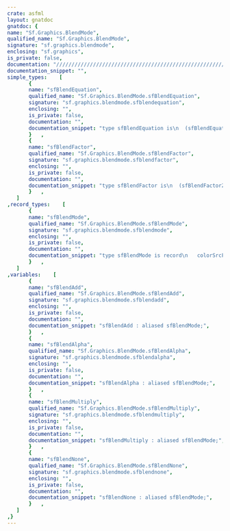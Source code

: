 ```yaml
---
crate: asfml
layout: gnatdoc
gnatdoc: {
name: "Sf.Graphics.BlendMode",
qualified_name: "Sf.Graphics.BlendMode",
signature: "sf.graphics.blendmode",
enclosing: "sf.graphics",
is_private: false,
documentation: "//////////////////////////////////////////////////////////\n/ @brief Enumeration of the blending factors\n/\n//////////////////////////////////////////////////////////\n/< (0, 0, 0, 0)\n/< (1, 1, 1, 1)\n/< (src.r, src.g, src.b, src.a)\n/< (1, 1, 1, 1) - (src.r, src.g, src.b, src.a)\n/< (dst.r, dst.g, dst.b, dst.a)\n/< (1, 1, 1, 1) - (dst.r, dst.g, dst.b, dst.a)\n/< (src.a, src.a, src.a, src.a)\n/< (1, 1, 1, 1) - (src.a, src.a, src.a, src.a)\n/< (dst.a, dst.a, dst.a, dst.a)\n/< (1, 1, 1, 1) - (dst.a, dst.a, dst.a, dst.a)",
documentation_snippet: "",
simple_types:    [
       {
       name: "sfBlendEquation",
       qualified_name: "Sf.Graphics.BlendMode.sfBlendEquation",
       signature: "sf.graphics.blendmode.sfblendequation",
       enclosing: "",
       is_private: false,
       documentation: "",
       documentation_snippet: "type sfBlendEquation is\n  (sfBlendEquationAdd,\n   sfBlendEquationSubtract,\n   sfBlendEquationReverseSubtract);",
       }   ,
       {
       name: "sfBlendFactor",
       qualified_name: "Sf.Graphics.BlendMode.sfBlendFactor",
       signature: "sf.graphics.blendmode.sfblendfactor",
       enclosing: "",
       is_private: false,
       documentation: "",
       documentation_snippet: "type sfBlendFactor is\n  (sfBlendFactorZero,\n   sfBlendFactorOne,\n   sfBlendFactorSrcColor,\n   sfBlendFactorOneMinusSrcColor,\n   sfBlendFactorDstColor,\n   sfBlendFactorOneMinusDstColor,\n   sfBlendFactorSrcAlpha,\n   sfBlendFactorOneMinusSrcAlpha,\n   sfBlendFactorDstAlpha,\n   sfBlendFactorOneMinusDstAlpha);",
       }   ,
   ]
,record_types:    [
       {
       name: "sfBlendMode",
       qualified_name: "Sf.Graphics.BlendMode.sfBlendMode",
       signature: "sf.graphics.blendmode.sfblendmode",
       enclosing: "",
       is_private: false,
       documentation: "",
       documentation_snippet: "type sfBlendMode is record\n   colorSrcFactor : aliased sfBlendFactor;\n   colorDstFactor : aliased sfBlendFactor;\n   colorEquation : aliased sfBlendEquation;\n   alphaSrcFactor : aliased sfBlendFactor;\n   alphaDstFactor : aliased sfBlendFactor;\n   alphaEquation : aliased sfBlendEquation;\nend record;",
       }   ,
   ]
,variables:    [
       {
       name: "sfBlendAdd",
       qualified_name: "Sf.Graphics.BlendMode.sfBlendAdd",
       signature: "sf.graphics.blendmode.sfblendadd",
       enclosing: "",
       is_private: false,
       documentation: "",
       documentation_snippet: "sfBlendAdd : aliased sfBlendMode;",
       }   ,
       {
       name: "sfBlendAlpha",
       qualified_name: "Sf.Graphics.BlendMode.sfBlendAlpha",
       signature: "sf.graphics.blendmode.sfblendalpha",
       enclosing: "",
       is_private: false,
       documentation: "",
       documentation_snippet: "sfBlendAlpha : aliased sfBlendMode;",
       }   ,
       {
       name: "sfBlendMultiply",
       qualified_name: "Sf.Graphics.BlendMode.sfBlendMultiply",
       signature: "sf.graphics.blendmode.sfblendmultiply",
       enclosing: "",
       is_private: false,
       documentation: "",
       documentation_snippet: "sfBlendMultiply : aliased sfBlendMode;",
       }   ,
       {
       name: "sfBlendNone",
       qualified_name: "Sf.Graphics.BlendMode.sfBlendNone",
       signature: "sf.graphics.blendmode.sfblendnone",
       enclosing: "",
       is_private: false,
       documentation: "",
       documentation_snippet: "sfBlendNone : aliased sfBlendMode;",
       }   ,
   ]
,}
---
```

